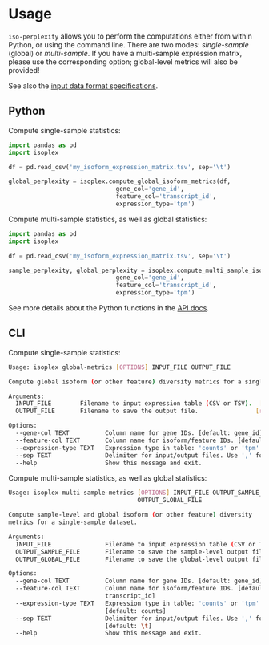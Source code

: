 # Usage

`iso-perplexity` allows you to perform the computations either from within Python, or using the command line. There are two modes: *single-sample* (global) or *multi-sample*. If you have a multi-sample expression matrix, please use the corresponding option; global-level metrics will also be provided!

See also the [input data format specifications](input_data.md).

## Python

Compute single-sample statistics:

```python
import pandas as pd
import isoplex

df = pd.read_csv('my_isoform_expression_matrix.tsv', sep='\t')

global_perplexity = isoplex.compute_global_isoform_metrics(df,
                              gene_col='gene_id',
                              feature_col='transcript_id',
                              expression_type='tpm')
```

Compute multi-sample statistics, as well as global statistics:

```python
import pandas as pd
import isoplex

df = pd.read_csv('my_isoform_expression_matrix.tsv', sep='\t')

sample_perplexity, global_perplexity = isoplex.compute_multi_sample_isoform_metrics(df,
                              gene_col='gene_id',
                              feature_col='transcript_id',
                              expression_type='tpm')
```

See more details about the Python functions in the [API docs](api.md).

## CLI

Compute single-sample statistics:

```bash
Usage: isoplex global-metrics [OPTIONS] INPUT_FILE OUTPUT_FILE

Compute global isoform (or other feature) diversity metrics for a single-sample dataset.

Arguments:
  INPUT_FILE        Filename to input expression table (CSV or TSV).  [required]
  OUTPUT_FILE       Filename to save the output file.                [required]

Options:
  --gene-col TEXT          Column name for gene IDs. [default: gene_id]
  --feature-col TEXT       Column name for isoform/feature IDs. [default: transcript_id]
  --expression-type TEXT   Expression type in table: 'counts' or 'tpm'. [default: counts]
  --sep TEXT               Delimiter for input/output files. Use ',' for CSV. [default: \t]
  --help                   Show this message and exit.
```

Compute multi-sample statistics, as well as global statistics:

```bash
Usage: isoplex multi-sample-metrics [OPTIONS] INPUT_FILE OUTPUT_SAMPLE_FILE
                                    OUTPUT_GLOBAL_FILE

Compute sample-level and global isoform (or other feature) diversity
metrics for a single-sample dataset.

Arguments:
  INPUT_FILE               Filename to input expression table (CSV or TSV).
  OUTPUT_SAMPLE_FILE       Filename to save the sample-level output file.
  OUTPUT_GLOBAL_FILE       Filename to save the global-level output file.

Options:
  --gene-col TEXT          Column name for gene IDs. [default: gene_id]
  --feature-col TEXT       Column name for isoform/feature IDs. [default:
                           transcript_id]
  --expression-type TEXT   Expression type in table: 'counts' or 'tpm'.
                           [default: counts]
  --sep TEXT               Delimiter for input/output files. Use ',' for CSV.
                           [default: \t]
  --help                   Show this message and exit.
```
